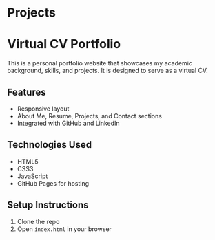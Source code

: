 # Projects
# Virtual CV Portfolio

This is a personal portfolio website that showcases my academic background, skills, and projects. It is designed to serve as a virtual CV.

## Features
- Responsive layout
- About Me, Resume, Projects, and Contact sections
- Integrated with GitHub and LinkedIn

## Technologies Used
- HTML5
- CSS3
- JavaScript
- GitHub Pages for hosting

## Setup Instructions
1. Clone the repo
2. Open `index.html` in your browser
